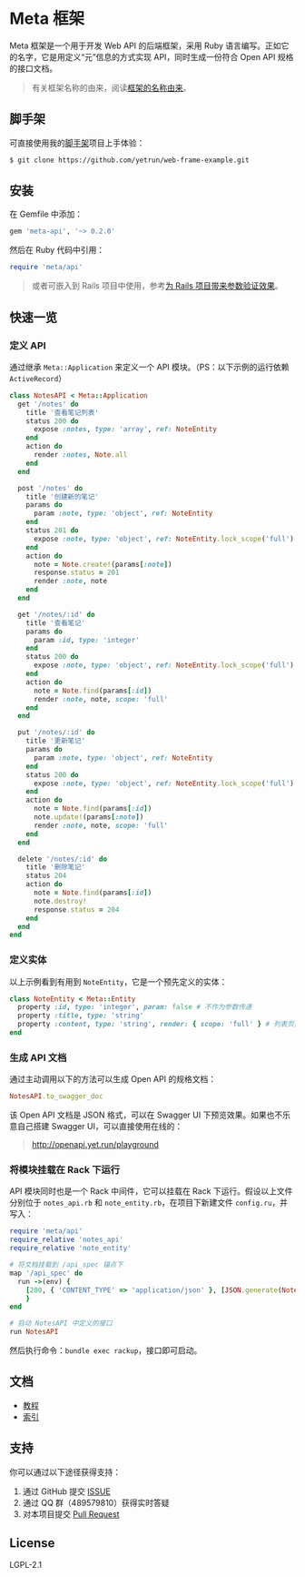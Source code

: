 # Meta 框架

Meta 框架是一个用于开发 Web API 的后端框架，采用 Ruby 语言编写。正如它的名字，它是用定义“元”信息的方式实现 API，同时生成一份符合 Open API 规格的接口文档。

> 有关框架名称的由来，阅读[框架的名称由来](docs/名称由来.md)。

## 脚手架

可直接使用我的[脚手架](https://github.com/yetrun/web-frame-example)项目上手体验：

```bash
$ git clone https://github.com/yetrun/web-frame-example.git
```

## 安装

在 Gemfile 中添加：

```ruby
gem 'meta-api', '~> 0.2.0'
```

然后在 Ruby 代码中引用：

```ruby
require 'meta/api'
```

> 或者可嵌入到 Rails 项目中使用，参考[为 Rails 项目带来参数验证效果](docs/Rails.md)。

## 快速一览

### 定义 API

通过继承 `Meta::Application` 来定义一个 API 模块。（PS：以下示例的运行依赖 `ActiveRecord`）

```ruby
class NotesAPI < Meta::Application
  get '/notes' do
    title '查看笔记列表'
    status 200 do
      expose :notes, type: 'array', ref: NoteEntity
    end
    action do
      render :notes, Note.all
    end
  end

  post '/notes' do
    title '创建新的笔记'
    params do
      param :note, type: 'object', ref: NoteEntity
    end
    status 201 do
      expose :note, type: 'object', ref: NoteEntity.lock_scope('full')
    end
    action do
      note = Note.create!(params[:note])
      response.status = 201
      render :note, note
    end
  end

  get '/notes/:id' do
    title '查看笔记'
    params do
      param :id, type: 'integer'
    end
    status 200 do
      expose :note, type: 'object', ref: NoteEntity.lock_scope('full')
    end
    action do
      note = Note.find(params[:id])
      render :note, note, scope: 'full'
    end
  end

  put '/notes/:id' do
    title '更新笔记'
    params do
      param :note, type: 'object', ref: NoteEntity
    end
    status 200 do
      expose :note, type: 'object', ref: NoteEntity.lock_scope('full')
    end
    action do
      note = Note.find(params[:id])
      note.update!(params[:note])
      render :note, note, scope: 'full'
    end
  end

  delete '/notes/:id' do
    title '删除笔记'
    status 204
    action do
      note = Note.find(params[:id])
      note.destroy!
      response.status = 204
    end
  end
end
```

### 定义实体

以上示例看到有用到 `NoteEntity`，它是一个预先定义的实体：

```ruby
class NoteEntity < Meta::Entity
  property :id, type: 'integer', param: false # 不作为参数传递
  property :title, type: 'string'
  property :content, type: 'string', render: { scope: 'full' } # 列表页接口不返回此字段
end
```

### 生成 API 文档

通过主动调用以下的方法可以生成 Open API 的规格文档：

```ruby
NotesAPI.to_swagger_doc
```

该 Open API 文档是 JSON 格式，可以在 Swagger UI 下预览效果。如果也不乐意自己搭建 Swagger UI，可以直接使用在线的：

> http://openapi.yet.run/playground

### 将模块挂载在 Rack 下运行

API 模块同时也是一个 Rack 中间件，它可以挂载在 Rack 下运行。假设以上文件分别位于 `notes_api.rb` 和 `note_entity.rb`，在项目下新建文件 `config.ru`，并写入：

```ruby
require 'meta/api'
require_relative 'notes_api'
require_relative 'note_entity'

# 将文档挂载到 /api_spec 锚点下
map '/api_spec' do
  run ->(env) { 
    [200, { 'CONTENT_TYPE' => 'application/json' }, [JSON.generate(NotesAPI.to_swagger_doc)]]
    }
end

# 启动 NotesAPI 中定义的接口
run NotesAPI
```

然后执行命令：`bundle exec rackup`，接口即可启动。

## 文档

- [教程](docs/教程.md)
- [索引](docs/索引.md)

## 支持

你可以通过以下途径获得支持：

1. 通过 GitHub 提交 [ISSUE](https://github.com/yetrun/web-frame/issues)
2. 通过 QQ 群（489579810）获得实时答疑
3. 对本项目提交 [Pull Request](https://github.com/yetrun/web-frame/pulls)

## License

LGPL-2.1
